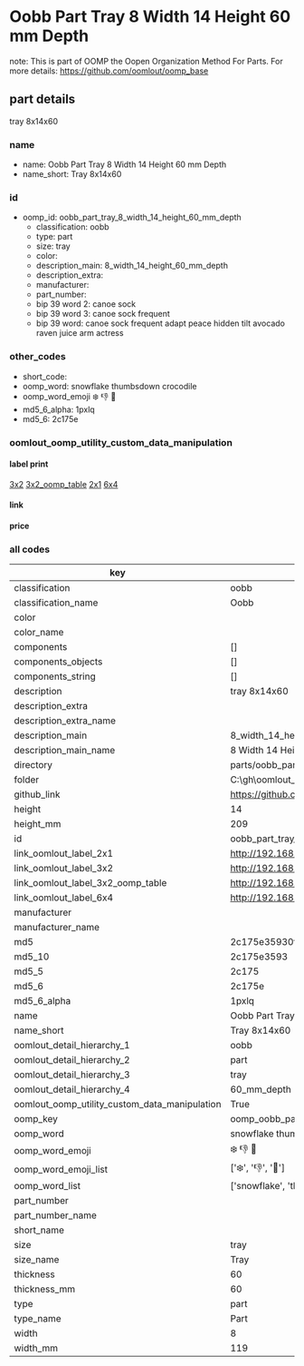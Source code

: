 # Oobb Part Tray 8 Width 14 Height 60 mm Depth  

note: This is part of OOMP the Oopen Organization Method For Parts. For more details: https://github.com/oomlout/oomp_base

##  part details
  



tray 8x14x60



### name
* name: Oobb Part Tray 8 Width 14 Height 60 mm Depth
* name_short: Tray 8x14x60 
### id
* oomp_id: oobb_part_tray_8_width_14_height_60_mm_depth
  * classification: oobb
  * type: part
  * size: tray
  * color: 
  * description_main: 8_width_14_height_60_mm_depth
  * description_extra: 
  * manufacturer: 
  * part_number: 
  * bip 39 word 2: canoe sock
  * bip 39 word 3: canoe sock frequent
  * bip 39 word: canoe sock frequent adapt peace hidden tilt avocado raven juice arm actress

### other_codes
* short_code: 
* oomp_word: snowflake thumbsdown crocodile
* oomp_word_emoji :snowflake: :thumbsdown: :crocodile:
* md5_6_alpha: 1pxlq
* md5_6: 2c175e






### oomlout_oomp_utility_custom_data_manipulation
#### label print
[3x2](http://192.168.1.245:1112/?label=oomp%201pxlq)
[3x2_oomp_table](http://192.168.1.108:1112/?label=oomp%201pxlq)
[2x1](http://192.168.1.242:1112/?label=oomp%201pxlq)
[6x4](http://192.168.1.55:1112/?label=oomp%201pxlq)    

#### link

                              

#### price







### all codes 
| key | value |  
| --- | --- |  
| classification | oobb |  
| classification_name | Oobb |  
| color |  |  
| color_name |  |  
| components | [] |  
| components_objects | [] |  
| components_string | [] |  
| description | tray 8x14x60 |  
| description_extra |  |  
| description_extra_name |  |  
| description_main | 8_width_14_height_60_mm_depth |  
| description_main_name | 8 Width 14 Height 60 mm Depth |  
| directory | parts/oobb_part_tray_8_width_14_height_60_mm_depth |  
| folder | C:\gh\oomlout_oobb_version_4_generated_parts\parts\oobb_part_tray_8_width_14_height_60_mm_depth |  
| github_link | https://github.com/oomlout/oomlout_oomp_part_src/tree/main/parts/oobb_part_tray_8_width_14_height_60_mm_depth |  
| height | 14 |  
| height_mm | 209 |  
| id | oobb_part_tray_8_width_14_height_60_mm_depth |  
| link_oomlout_label_2x1 | http://192.168.1.242:1112/?label=oomp%201pxlq |  
| link_oomlout_label_3x2 | http://192.168.1.245:1112/?label=oomp%201pxlq |  
| link_oomlout_label_3x2_oomp_table | http://192.168.1.108:1112/?label=oomp%201pxlq |  
| link_oomlout_label_6x4 | http://192.168.1.55:1112/?label=oomp%201pxlq |  
| manufacturer |  |  
| manufacturer_name |  |  
| md5 | 2c175e35930ffc41add0e030b973810c |  
| md5_10 | 2c175e3593 |  
| md5_5 | 2c175 |  
| md5_6 | 2c175e |  
| md5_6_alpha | 1pxlq |  
| name | Oobb Part Tray 8 Width 14 Height 60 mm Depth |  
| name_short | Tray 8x14x60  |  
| oomlout_detail_hierarchy_1 | oobb |  
| oomlout_detail_hierarchy_2 | part |  
| oomlout_detail_hierarchy_3 | tray |  
| oomlout_detail_hierarchy_4 | 60_mm_depth |  
| oomlout_oomp_utility_custom_data_manipulation | True |  
| oomp_key | oomp_oobb_part_tray_8_width_14_height_60_mm_depth |  
| oomp_word | snowflake thumbsdown crocodile |  
| oomp_word_emoji | :snowflake: :thumbsdown: :crocodile: |  
| oomp_word_emoji_list | [':snowflake:', ':thumbsdown:', ':crocodile:'] |  
| oomp_word_list | ['snowflake', 'thumbsdown', 'crocodile'] |  
| part_number |  |  
| part_number_name |  |  
| short_name |  |  
| size | tray |  
| size_name | Tray |  
| thickness | 60 |  
| thickness_mm | 60 |  
| type | part |  
| type_name | Part |  
| width | 8 |  
| width_mm | 119 |  
